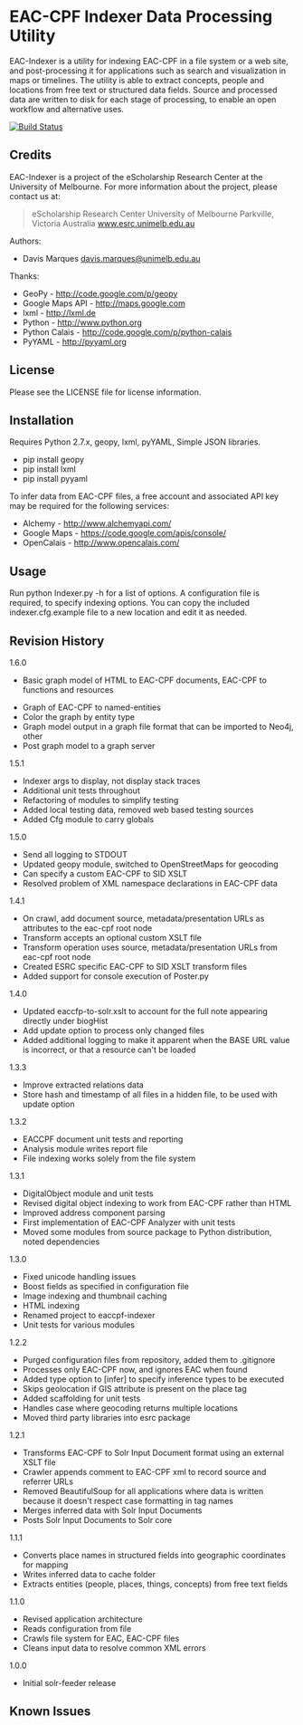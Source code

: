 EAC-CPF Indexer Data Processing Utility
=======================================

EAC-Indexer is a utility for indexing EAC-CPF in a file system or a web site,
and post-processing it for applications such as search and visualization in
maps or timelines. The utility is able to extract concepts, people and
locations from free text or structured data fields. Source and processed data
are written to disk for each stage of processing, to enable an open workflow
and alternative uses.

[![Build Status](https://drone.io/bitbucket.org/esrc/eaccpf-indexer/status.png)](https://drone.io/bitbucket.org/esrc/eaccpf-indexer/latest)


Credits
-------

EAC-Indexer is a project of the eScholarship Research Center at the University 
of Melbourne. For more information about the project, please contact us at:

 > eScholarship Research Center
 > University of Melbourne
 > Parkville, Victoria
 > Australia
 > www.esrc.unimelb.edu.au

Authors:

 * Davis Marques <davis.marques@unimelb.edu.au>

Thanks:

 * GeoPy - http://code.google.com/p/geopy
 * Google Maps API - http://maps.google.com
 * lxml - http://lxml.de
 * Python - http://www.python.org
 * Python Calais - http://code.google.com/p/python-calais
 * PyYAML - http://pyyaml.org


License
-------

Please see the LICENSE file for license information.


Installation
------------

Requires Python 2.7.x, geopy, lxml, pyYAML, Simple JSON libraries.

 * pip install geopy
 * pip install lxml
 * pip install pyyaml

To infer data from EAC-CPF files, a free account and associated API key may be
required for the following services:

 * Alchemy - http://www.alchemyapi.com/
 * Google Maps - https://code.google.com/apis/console/
 * OpenCalais - http://www.opencalais.com/


Usage
-----

Run python Indexer.py -h for a list of options. A configuration file is
required, to specify indexing options. You can copy the included
indexer.cfg.example file to a new location and edit it as needed.


Revision History
----------------

1.6.0

 * Basic graph model of HTML to EAC-CPF documents, EAC-CPF to functions and resources
 - Graph of EAC-CPF to named-entities
 - Color the graph by entity type
 - Graph model output in a graph file format that can be imported to Neo4j, other
 - Post graph model to a graph server

1.5.1

 * Indexer args to display, not display stack traces
 * Additional unit tests throughout
 * Refactoring of modules to simplify testing
 * Added local testing data, removed web based testing sources
 * Added Cfg module to carry globals

1.5.0

 * Send all logging to STDOUT
 * Updated geopy module, switched to OpenStreetMaps for geocoding
 * Can specify a custom EAC-CPF to SID XSLT
 * Resolved problem of XML namespace declarations in EAC-CPF data

1.4.1

* On crawl, add document source, metadata/presentation URLs as attributes to
  the eac-cpf root node
* Transform accepts an optional custom XSLT file
* Transform operation uses source, metadata/presentation URLs from eac-cpf
  root node
* Created ESRC specific EAC-CPF to SID XSLT transform files
* Added support for console execution of Poster.py

1.4.0

 * Updated eaccfp-to-solr.xslt to account for the full note appearing
   directly under biogHist
 * Add update option to process only changed files
 * Added additional logging to make it apparent when the BASE URL value is
   incorrect, or that a resource can't be loaded

1.3.3

 * Improve extracted relations data
 * Store hash and timestamp of all files in a hidden file, to be used with
   update option

1.3.2

 * EACCPF document unit tests and reporting
 * Analysis module writes report file
 * File indexing works solely from the file system

1.3.1

 * DigitalObject module and unit tests
 * Revised digital object indexing to work from EAC-CPF rather than HTML
 * Improved address component parsing 
 * First implementation of EAC-CPF Analyzer with unit tests
 * Moved some modules from source package to Python distribution, noted
   dependencies

1.3.0

 * Fixed unicode handling issues
 * Boost fields as specified in configuration file
 * Image indexing and thumbnail caching
 * HTML indexing
 * Renamed project to eaccpf-indexer
 * Unit tests for various modules

1.2.2

 * Purged configuration files from repository, added them to .gitignore 
 * Processes only EAC-CPF now, and ignores EAC when found
 * Added type option to [infer] to specify inference types to be executed
 * Skips geolocation if GIS attribute is present on the place tag
 * Added scaffolding for unit tests
 * Handles case where geocoding returns multiple locations
 * Moved third party libraries into esrc package

1.2.1

 * Transforms EAC-CPF to Solr Input Document format using an external XSLT file
 * Crawler appends comment to EAC-CPF xml to record source and referrer URLs
 * Removed BeautifulSoup for all applications where data is written because it
   doesn't respect case formatting in tag names
 * Merges inferred data with Solr Input Documents
 * Posts Solr Input Documents to Solr core

1.1.1

 * Converts place names in structured fields into geographic coordinates for
   mapping
 * Writes inferred data to cache folder
 * Extracts entities (people, places, things, concepts) from free text fields

1.1.0

 * Revised application architecture
 * Reads configuration from file
 * Crawls file system for EAC, EAC-CPF files
 * Cleans input data to resolve common XML errors

1.0.0

 * Initial solr-feeder release


Known Issues
------------

